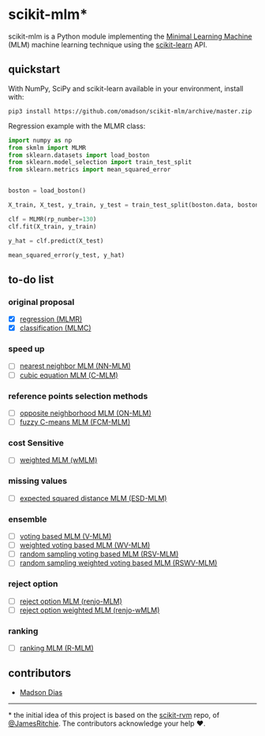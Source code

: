 # scikit-mlm\*
scikit-mlm is a Python module implementing the [Minimal Learning Machine][1] (MLM) machine learning technique using the [scikit-learn][2] API.

## quickstart
With NumPy, SciPy and scikit-learn available in your environment, install with:
```
pip3 install https://github.com/omadson/scikit-mlm/archive/master.zip
```

Regression example with the MLMR class:
```Python
import numpy as np
from skmlm import MLMR
from sklearn.datasets import load_boston
from sklearn.model_selection import train_test_split
from sklearn.metrics import mean_squared_error


boston = load_boston()

X_train, X_test, y_train, y_test = train_test_split(boston.data, boston.target, test_size=0.2)

clf = MLMR(rp_number=130)
clf.fit(X_train, y_train)

y_hat = clf.predict(X_test)

mean_squared_error(y_test, y_hat)
```

## to-do list
### original proposal
 - [x] [regression (MLMR)](https://doi.org/10.1016/j.neucom.2014.11.073)
 - [x] [classification (MLMC)](https://doi.org/10.1016/j.neucom.2014.11.073)

### speed up
 - [ ] [nearest neighbor MLM (NN-MLM)](https://link.springer.com/article/10.1007%2Fs11063-017-9587-5#Sec9)
 - [ ] [cubic equation MLM (C-MLM)](https://link.springer.com/article/10.1007%2Fs11063-017-9587-5#Sec10)

### reference points selection methods
 - [ ] [opposite neighborhood MLM (ON-MLM)](https://www.elen.ucl.ac.be/Proceedings/esann/esannpdf/es2018-198.pdf)
 - [ ] [fuzzy C-means MLM (FCM-MLM)](https://doi.org/10.1007/978-3-319-95312-0_34)
 <!-- - [ ] [optimally selected MLM (L$_{1/2}$-MLM)]()
 - [ ] [optimally selected MLM (OS-MLM)]() -->

### cost Sensitive
 - [ ] [weighted MLM (wMLM)](https://doi.org/10.1007/978-3-319-26532-2_61)

### missing values
 - [ ] [expected squared distance MLM (ESD-MLM)](https://doi.org/10.1007/978-3-319-26532-2_62)

### ensemble
 - [ ] [voting based MLM (V-MLM)](https://link.springer.com/article/10.1007%2Fs11063-017-9587-5#Sec11)
 - [ ] [weighted voting based MLM (WV-MLM)](https://link.springer.com/article/10.1007%2Fs11063-017-9587-5#Sec11)
 - [ ] [random sampling voting based MLM (RSV-MLM)](https://link.springer.com/article/10.1007%2Fs11063-017-9587-5#Sec11)
 - [ ] [random sampling weighted voting based MLM (RSWV-MLM)](https://link.springer.com/article/10.1007%2Fs11063-017-9587-5#Sec11)

### reject option
 - [ ] [reject option MLM (renjo-MLM)](https://doi.org/10.1109/BRACIS.2016.078)
 - [ ] [reject option weighted MLM (renjo-wMLM)](https://doi.org/10.1109/BRACIS.2016.078)

### ranking
 - [ ] [ranking MLM (R-MLM)](https://doi.org/10.1109/BRACIS.2015.39)

## contributors
 - [Madson Dias](https://github.com/omadson)

---

\* the initial idea of this project is based on the [scikit-rvm](https://github.com/JamesRitchie/scikit-rvm) repo, of  [@JamesRitchie](https://github.com/JamesRitchie). The contributors acknowledge your help :heart:.


[1]: https://doi.org/10.1016/j.neucom.2014.11.073
[2]: http://scikit-learn.org/
[3]: https://doi.org/10.1007/s11063-017-9587-5#
